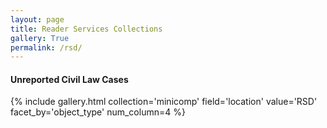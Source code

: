 ```yaml
---
layout: page
title: Reader Services Collections
gallery: True
permalink: /rsd/
---
```


#### **Unreported Civil Law Cases**

{% include gallery.html collection='minicomp' field='location' value='RSD' facet_by='object_type' num_column=4 %}
